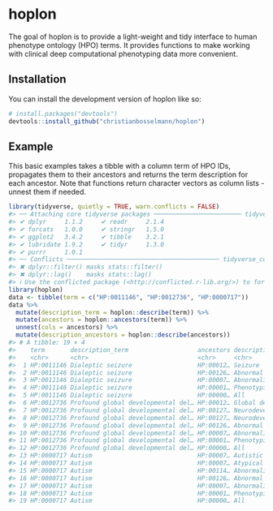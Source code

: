 
# hoplon

<!-- badges: start -->
<!-- badges: end -->

The goal of hoplon is to provide a light-weight and tidy interface to
human phenotype ontology (HPO) terms. It provides functions to make
working with clinical deep computational phenotyping data more
convenient.

## Installation

You can install the development version of hoplon like so:

``` r
# install.packages("devtools")
devtools::install_github("christianbosselmann/hoplon")
```

## Example

This basic examples takes a tibble with a column term of HPO IDs,
propagates them to their ancestors and returns the term description for
each ancestor. Note that functions return character vectors as column
lists - unnest them if needed.

``` r
library(tidyverse, quietly = TRUE, warn.conflicts = FALSE)
#> ── Attaching core tidyverse packages ──────────────────────── tidyverse 2.0.0 ──
#> ✔ dplyr     1.1.2     ✔ readr     2.1.4
#> ✔ forcats   1.0.0     ✔ stringr   1.5.0
#> ✔ ggplot2   3.4.2     ✔ tibble    3.2.1
#> ✔ lubridate 1.9.2     ✔ tidyr     1.3.0
#> ✔ purrr     1.0.1     
#> ── Conflicts ────────────────────────────────────────── tidyverse_conflicts() ──
#> ✖ dplyr::filter() masks stats::filter()
#> ✖ dplyr::lag()    masks stats::lag()
#> ℹ Use the conflicted package (<http://conflicted.r-lib.org/>) to force all conflicts to become errors
library(hoplon)
data <- tibble(term = c("HP:0011146", "HP:0012736", "HP:0000717"))
data %>%
  mutate(description_term = hoplon::describe(term)) %>%
  mutate(ancestors = hoplon::ancestors(term)) %>% 
  unnest(cols = ancestors) %>%
  mutate(description_ancestors = hoplon::describe(ancestors)) 
#> # A tibble: 19 × 4
#>    term       description_term                   ancestors description_ancestors
#>    <chr>      <chr>                              <chr>     <chr>                
#>  1 HP:0011146 Dialeptic seizure                  HP:00012… Seizure              
#>  2 HP:0011146 Dialeptic seizure                  HP:00126… Abnormal nervous sys…
#>  3 HP:0011146 Dialeptic seizure                  HP:00007… Abnormality of the n…
#>  4 HP:0011146 Dialeptic seizure                  HP:00001… Phenotypic abnormali…
#>  5 HP:0011146 Dialeptic seizure                  HP:00000… All                  
#>  6 HP:0012736 Profound global developmental del… HP:00012… Global developmental…
#>  7 HP:0012736 Profound global developmental del… HP:00127… Neurodevelopmental d…
#>  8 HP:0012736 Profound global developmental del… HP:00127… Neurodevelopmental a…
#>  9 HP:0012736 Profound global developmental del… HP:00126… Abnormal nervous sys…
#> 10 HP:0012736 Profound global developmental del… HP:00007… Abnormality of the n…
#> 11 HP:0012736 Profound global developmental del… HP:00001… Phenotypic abnormali…
#> 12 HP:0012736 Profound global developmental del… HP:00000… All                  
#> 13 HP:0000717 Autism                             HP:00007… Autistic behavior    
#> 14 HP:0000717 Autism                             HP:00007… Atypical behavior    
#> 15 HP:0000717 Autism                             HP:00114… Abnormality of highe…
#> 16 HP:0000717 Autism                             HP:00126… Abnormal nervous sys…
#> 17 HP:0000717 Autism                             HP:00007… Abnormality of the n…
#> 18 HP:0000717 Autism                             HP:00001… Phenotypic abnormali…
#> 19 HP:0000717 Autism                             HP:00000… All
```
